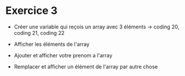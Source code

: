 # Exercice 3
 
- Créer une variable qui reçois un array avec 3 éléments -> coding 20, coding 21, coding 22

- Afficher les éléments de l'array

- Ajouter et afficher votre prenom a l'array

- Remplacer et afficher un élément de l'array par autre chose
 